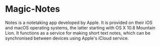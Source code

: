 # Magic-Notes
Notes is a notetaking app developed by Apple. It is provided on their iOS and macOS operating systems, the latter starting with OS X 10.8 Mountain Lion. It functions as a service for making short text notes, which can be synchronised between devices using Apple's iCloud service.

